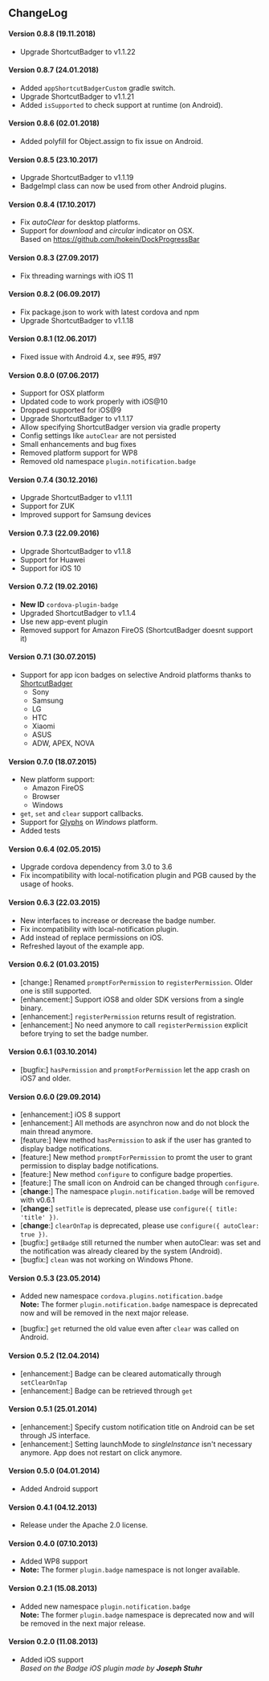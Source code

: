 ## ChangeLog

#### Version 0.8.8 (19.11.2018)
- Upgrade ShortcutBadger to v1.1.22

#### Version 0.8.7 (24.01.2018)
- Added `appShortcutBadgerCustom` gradle switch.
- Upgrade ShortcutBadger to v1.1.21
- Added `isSupported` to check support at runtime (on Android).

#### Version 0.8.6 (02.01.2018)
- Added polyfill for Object.assign to fix issue on Android.

#### Version 0.8.5 (23.10.2017)
- Upgrade ShortcutBadger to v1.1.19
- BadgeImpl class can now be used from other Android plugins. 

#### Version 0.8.4 (17.10.2017)
- Fix _autoClear_ for desktop platforms.
- Support for _download_ and _circular_ indicator on OSX.
  <br>Based on https://github.com/hokein/DockProgressBar

#### Version 0.8.3 (27.09.2017)
- Fix threading warnings with iOS 11

#### Version 0.8.2 (06.09.2017)
- Fix package.json to work with latest cordova and npm
- Upgrade ShortcutBadger to v1.1.18

#### Version 0.8.1 (12.06.2017)
- Fixed issue with Android 4.x, see #95, #97

#### Version 0.8.0 (07.06.2017)
- Support for OSX platform
- Updated code to work properly with iOS@10
- Dropped supported for iOS@9
- Upgrade ShortcutBadger to v1.1.17
- Allow specifying ShortcutBadger version via gradle property
- Config settings like `autoClear` are not persisted
- Small enhancements and bug fixes
- Removed platform support for WP8
- Removed old namespace `plugin.notification.badge`

#### Version 0.7.4 (30.12.2016)
- Upgrade ShortcutBadger to v1.1.11
- Support for ZUK
- Improved support for Samsung devices

#### Version 0.7.3 (22.09.2016)
- Upgrade ShortcutBadger to v1.1.8
- Support for Huawei
- Support for iOS 10

#### Version 0.7.2 (19.02.2016)
- __New ID__ `cordova-plugin-badge`
- Upgraded ShortcutBadger to v1.1.4
- Use new app-event plugin
- Removed support for Amazon FireOS (ShortcutBadger doesnt support it)

#### Version 0.7.1 (30.07.2015)
- Support for app icon badges on selective Android platforms thanks to [ShortcutBadger](https://github.com/leolin310148/ShortcutBadger)
  - Sony
  - Samsung
  - LG
  - HTC
  - Xiaomi
  - ASUS
  - ADW, APEX, NOVA

#### Version 0.7.0 (18.07.2015)
- New platform support:
  - Amazon FireOS
  - Browser
  - Windows
- `get`, `set` and `clear` support callbacks.
- Support for [Glyphs](https://msdn.microsoft.com/de-de/library/windows/apps/hh779719#phone_badge) on _Windows_ platform.
- Added tests

#### Version 0.6.4 (02.05.2015)
- Upgrade cordova dependency from 3.0 to 3.6
- Fix incompatibility with local-notification plugin and PGB caused by the usage of hooks.

#### Version 0.6.3 (22.03.2015)
- New interfaces to increase or decrease the badge number.
- Fix incompatibility with local-notification plugin.
- Add instead of replace permissions on iOS.
- Refreshed layout of the example app.

#### Version 0.6.2 (01.03.2015)
- [change:] Renamed `promptForPermission` to `registerPermission`. Older one is still supported.
- [enhancement:] Support iOS8 and older SDK versions from a single binary.
- [enhancement:] `registerPermission` returns result of registration.
- [enhancement:] No need anymore to call `registerPermission` explicit before trying to set the badge number.

#### Version 0.6.1 (03.10.2014)
- [bugfix:] `hasPermission` and `promptForPermission` let the app crash on iOS7 and older.

#### Version 0.6.0 (29.09.2014)
- [enhancement:] iOS 8 support
- [enhancement:] All methods are asynchron now and do not block the main thread anymore.
- [feature:] New method `hasPermission` to ask if the user has granted to display badge notifications.
- [feature:] New method `promptForPermission` to promt the user to grant permission to display badge notifications.
- [feature:] New method `configure` to configure badge properties.
- [feature:] The small icon on Android can be changed through `configure`.
- [**change**:] The namespace `plugin.notification.badge` will be removed with v0.6.1
- [**change**:] `setTitle` is deprecated, please use `configure({ title: 'title' })`.
- [**change**:] `clearOnTap` is deprecated, please use `configure({ autoClear: true })`.
- [bugfix:] `getBadge` still returned the number when autoClear: was set and the notification was already cleared by the system (Android).
- [bugfix:] `clean` was not working on Windows Phone.

#### Version 0.5.3 (23.05.2014)
- Added new namespace `cordova.plugins.notification.badge`<br>
  **Note:** The former `plugin.notification.badge` namespace is deprecated now and will be removed in the next major release.

- [bugfix:] `get` returned the old value even after `clear` was called on Android.

#### Version 0.5.2 (12.04.2014)
- [enhancement:] Badge can be cleared automatically through `setClearOnTap`
- [enhancement:] Badge can be retrieved through `get`

#### Version 0.5.1 (25.01.2014)
- [enhancement:] Specify custom notification title on Android can be set through JS interface.
- [enhancement:] Setting launchMode to *singleInstance* isn't necessary anymore. App does not restart on click anymore.

#### Version 0.5.0 (04.01.2014)
- Added Android support

#### Version 0.4.1 (04.12.2013)
- Release under the Apache 2.0 license.

#### Version 0.4.0 (07.10.2013)
- Added WP8 support
- **Note:** The former `plugin.badge` namespace is not longer available.

#### Version 0.2.1 (15.08.2013)
- Added new namespace `plugin.notification.badge`<br>
  **Note:** The former `plugin.badge` namespace is deprecated now and will be removed in the next major release.

#### Version 0.2.0 (11.08.2013)
- Added iOS support<br>
  *Based on the Badge iOS plugin made by* ***Joseph Stuhr***
